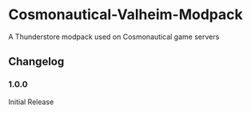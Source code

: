 # Cosmonautical-Valheim-Modpack
A Thunderstore modpack used on Cosmonautical game servers

## Changelog

### 1.0.0

Initial Release
